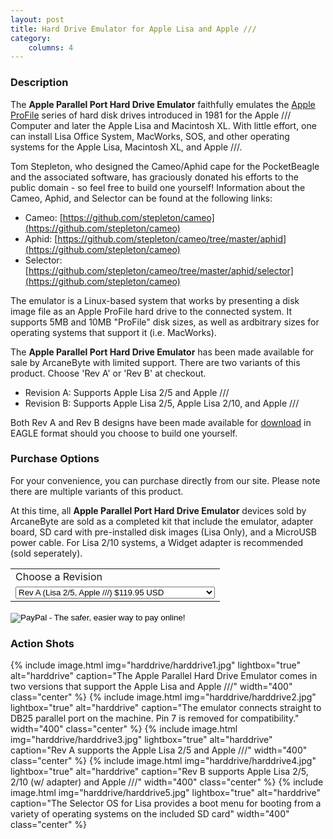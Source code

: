 ```yaml
---
layout: post
title: Hard Drive Emulator for Apple Lisa and Apple ///
category:
    columns: 4
---
```


### Description

The **Apple Parallel Port Hard Drive Emulator** faithfully emulates the [Apple ProFile](https://en.wikipedia.org/wiki/Apple_ProFile) series of hard disk drives introduced in 1981 for the Apple /// Computer and later the Apple Lisa and Macintosh XL. With little effort, one can install Lisa Office System, MacWorks, SOS, and other operating systems for the Apple Lisa, Macintosh XL, and Apple ///.

Tom Stepleton, who designed the Cameo/Aphid cape for the PocketBeagle and the associated software, has graciously donated his efforts to the public domain - so feel free to build one yourself! Information about the Cameo, Aphid, and Selector can be found at the following links:

- Cameo: [https://github.com/stepleton/cameo](https://github.com/stepleton/cameo)
- Aphid: [https://github.com/stepleton/cameo/tree/master/aphid](https://github.com/stepleton/cameo)
- Selector: [https://github.com/stepleton/cameo/tree/master/aphid/selector](https://github.com/stepleton/cameo)

The emulator is a Linux-based system that works by presenting a disk image file as an Apple ProFile hard drive to the connected system. It supports 5MB and 10MB "ProFile" disk sizes, as well as ardbitrary sizes for operating systems that support it (i.e. MacWorks).

The **Apple Parallel Port Hard Drive Emulator** has been made available for sale by ArcaneByte with limited support. There are two variants of this product. Choose 'Rev A' or 'Rev B' at checkout.

- Revision A: Supports Apple Lisa 2/5 and Apple ///
- Revision B: Supports Apple Lisa 2/5, Apple Lisa 2/10, and Apple ///

Both Rev A and Rev B designs have been made available for [download](https://github.com/arcanebyte/cameo/tree/prod/hardware/arcanebyte_aphde) in EAGLE format should you choose to build one yourself.

### Purchase Options

For your convenience, you can purchase directly from our site. Please note there are multiple variants of this product. 

At this time, all **Apple Parallel Port Hard Drive Emulator** devices sold by ArcaneByte are sold as a completed kit that include the emulator, adapter board, SD card with pre-installed disk images (Lisa Only), and a MicroUSB power cable. For Lisa 2/10 systems, a Widget adapter is recommended (sold seperately).

<form target="paypal" action="https://www.paypal.com/cgi-bin/webscr" method="post">
<input type="hidden" name="cmd" value="_s-xclick">
<input type="hidden" name="hosted_button_id" value="VGBNZ7BSUQW7C">
<table>
<tr><td><input type="hidden" name="on0" value="Choose a Revision">Choose a Revision</td></tr><tr><td><select name="os0">
    <option value="Rev A (Lisa 2/5, Apple ///)">Rev A (Lisa 2/5, Apple ///) $119.95 USD</option>
    <option value="Rev B (Lisa 2/5, Lisa 2/10, Apple ///)">Rev B (Lisa 2/5, Lisa 2/10, Apple ///) $119.95 USD</option>
    <option value="Rev B w/ Widget Adapter">Rev B w/ Widget Adapter $129.95 USD</option>
</select> </td></tr>
</table>
<input type="hidden" name="currency_code" value="USD">
<input type="image" src="https://www.paypalobjects.com/en_US/i/btn/btn_cart_LG.gif" border="0" name="submit" alt="PayPal - The safer, easier way to pay online!">
<img alt="" border="0" src="https://www.paypalobjects.com/en_US/i/scr/pixel.gif" width="1" height="1">
</form>

### Action Shots
    
{% include image.html img="harddrive/harddrive1.jpg" lightbox="true" alt="harddrive" caption="The Apple Parallel Hard Drive Emulator comes in two versions that support the Apple Lisa and Apple ///" width="400" class="center" %}
{% include image.html img="harddrive/harddrive2.jpg" lightbox="true" alt="harddrive" caption="The emulator connects straight to DB25 parallel port on the machine. Pin 7 is removed for compatibility." width="400" class="center" %}
{% include image.html img="harddrive/harddrive3.jpg" lightbox="true" alt="harddrive" caption="Rev A supports the Apple Lisa 2/5 and Apple ///" width="400" class="center" %}
{% include image.html img="harddrive/harddrive4.jpg" lightbox="true" alt="harddrive" caption="Rev B supports Apple Lisa 2/5, 2/10 (w/ adapter) and Apple ///" width="400" class="center" %}
{% include image.html img="harddrive/harddrive5.jpg" lightbox="true" alt="harddrive" caption="The Selector OS for Lisa provides a boot menu for booting from a variety of operating systems on the included SD card" width="400" class="center" %}
